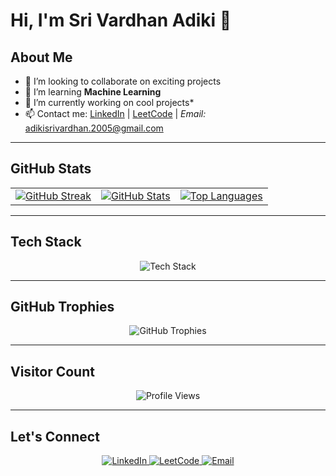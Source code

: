 # Hi, I'm Sri Vardhan Adiki 👋

## About Me ##
- 🤝 I’m looking to collaborate on exciting projects
- 🌱 I’m learning **Machine Learning**
- 🔭 I’m currently working on cool projects*
- 📫 Contact me: [LinkedIn](https://www.linkedin.com/in/sri-vardhan-adiki/) | [LeetCode](https://leetcode.com/u/ADIKI-SRI-VARDHAN/) | *Email:* adikisrivardhan.2005@gmail.com

---

## GitHub Stats ##
<table align="center">
  <tr>
    <td>
      <a href="https://git.io/streak-stats">
        <img src="https://github-readme-streak-stats.vercel.app/?user=SRI-VARDHAN-ADIKI&theme=tokyonight&hide_border=true" alt="GitHub Streak" />
      </a>
    </td>
    <td>
      <a href="https://github.com/saipraneeth4004">
        <img src="https://github-readme-stats.vercel.app/api?username=SRI-VARDHAN-ADIKI&show_icons=true&theme=radical&hide_border=true" alt="GitHub Stats" />
      </a>
    </td>
    <td>
      <a href="https://github.com/saipraneeth4004">
        <img src="https://github-readme-stats.vercel.app/api/top-langs/?username=SRI-VARDHAN-ADIKI&layout=compact&theme=tokyonight&hide_border=true" alt="Top Languages" />
      </a>
    </td>
  </tr>
</table>

---

## Tech Stack
<p align="center">
  <img src="https://skillicons.dev/icons?i=html,css,js,react,nodejs,python,java,c,git,github" alt="Tech Stack" />
</p>

---

## GitHub Trophies
<p align="center">
  <img src="https://github-profile-trophy.vercel.app/?username=SRI-VARDHAN-ADIKI&theme=tokyonight&no-frame=true&no-bg=true" alt="GitHub Trophies" />
</p>

---

## Visitor Count
<p align="center">
  <img src="https://komarev.com/ghpvc/?username=SRI-VARDHAN-ADIKI&style=flat-square" alt="Profile Views" />
</p>

---

## Let's Connect
<p align="center">
  <a href="https://www.linkedin.com/in/sri-vardhan-adiki/">
    <img src="https://img.shields.io/badge/LinkedIn-%230077B5.svg?&style=for-the-badge&logo=linkedin&logoColor=white" alt="LinkedIn" />
  </a>
  <a href="https://leetcode.com/u/ADIKI-SRI-VARDHAN/">
    <img src="https://img.shields.io/badge/LeetCode-%23FFA116.svg?&style=for-the-badge&logo=leetcode&logoColor=black" alt="LeetCode" />
  </a>
  <a href="mailto:2300033389csehte@gmail.com">
    <img src="https://img.shields.io/badge/Email-D14836.svg?&style=for-the-badge&logo=gmail&logoColor=white" alt="Email" />
  </a>
</p>
